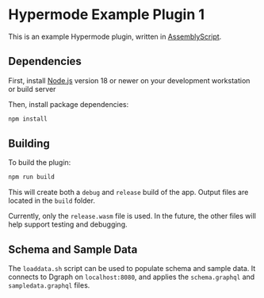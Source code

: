 # Hypermode Example Plugin 1

This is an example Hypermode plugin, written in [AssemblyScript](https://www.assemblyscript.org/).

## Dependencies

First, install [Node.js](https://nodejs.org/) version 18 or newer
on your development workstation or build server

Then, install package dependencies:

```sh
npm install
```

## Building

To build the plugin:

```sh
npm run build
```

This will create both a `debug` and `release` build of the app.
Output files are located in the `build` folder.

Currently, only the `release.wasm` file is used.
In the future, the other files will help support testing and debugging.

## Schema and Sample Data

The `loaddata.sh` script can be used to populate schema and sample data.
It connects to Dgraph on `localhost:8080`, and applies the `schema.graphql` and `sampledata.graphql` files.
